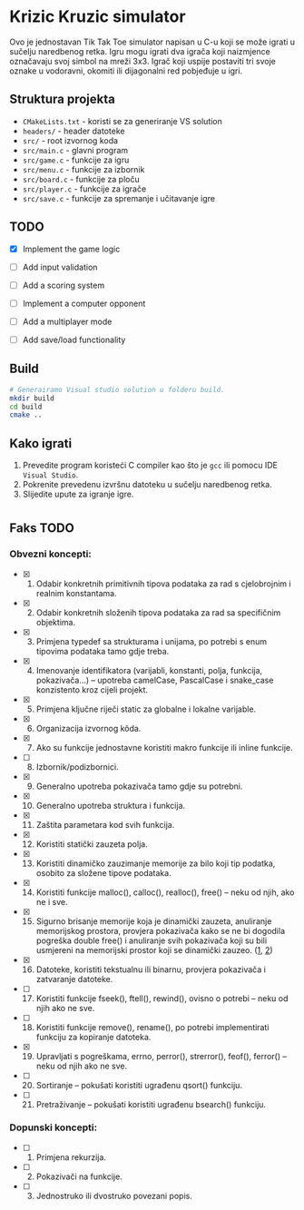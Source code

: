 # Krizic Kruzic simulator


Ovo je jednostavan Tik Tak Toe simulator napisan u C-u koji se može igrati u sučelju naredbenog retka. Igru mogu igrati dva igrača koji naizmjence označavaju svoj simbol na mreži 3x3. Igrač koji uspije postaviti tri svoje oznake u vodoravni, okomiti ili dijagonalni red pobjeđuje u igri.
## Struktura projekta



- `CMakeLists.txt` - koristi se za generiranje VS solution
- `headers/` - header datoteke
- `src/` - root izvornog koda
- `src/main.c` - glavni program
- `src/game.c` - funkcije za igru
- `src/menu.c` - funkcije za izbornik
- `src/board.c` - funkcije za ploču
- `src/player.c` - funkcije za igrače
- `src/save.c` - funkcije za spremanje i učitavanje igre


## TODO

- [x] Implement the game logic
- [ ] Add input validation
- [ ] Add a scoring system
- [ ] Implement a computer opponent
- [ ] Add a multiplayer mode
- [ ] Add save/load functionality
  

## Build
```bash
# Generairamo Visual studio solution u folderu build.
mkdir build
cd build
cmake ..
```    
## Kako igrati

1. Prevedite program koristeći C compiler kao što je `gcc` ili pomocu IDE `Visual Studio`.
2. Pokrenite prevedenu izvršnu datoteku u sučelju naredbenog retka.
3. Slijedite upute za igranje igre.

#
## Faks TODO

### Obvezni koncepti:

- [x] 1. Odabir konkretnih primitivnih tipova podataka za rad s cjelobrojnim i realnim konstantama.
- [x] 2. Odabir konkretnih složenih tipova podataka za rad sa specifičnim objektima.
- [x] 3. Primjena typedef sa strukturama i unijama, po potrebi s enum tipovima podataka tamo gdje
treba.
- [x] 4. Imenovanje identifikatora (varijabli, konstanti, polja, funkcija, pokazivača…) – upotreba
camelCase, PascalCase i snake_case konzistento kroz cijeli projekt.
- [x] 5. Primjena ključne riječi static za globalne i lokalne varijable.
- [x] 6. Organizacija izvornog kôda.
- [x] 7. Ako su funkcije jednostavne koristiti makro funkcije ili inline funkcije.
- [ ] 8. Izbornik/podizbornici.
- [x] 9. Generalno upotreba pokazivača tamo gdje su potrebni.
- [x] 10. Generalno upotreba struktura i funkcija.
- [x] 11. Zaštita parametara kod svih funkcija.
- [x] 12. Koristiti statički zauzeta polja.
- [x] 13. Koristiti dinamičko zauzimanje memorije za bilo koji tip podatka, osobito za složene tipove
podataka.
- [x] 14. Koristiti funkcije malloc(), calloc(), realloc(), free() – neku od njih, ako ne i sve.
- [x] 15. Sigurno brisanje memorije koja je dinamički zauzeta, anuliranje memorijskog prostora, provjera
pokazivača kako se ne bi dogodila pogreška double free() i anuliranje svih pokazivača koji su bili
usmjereni na memorijski prostor koji se dinamički zauzeo. ([1](https://github.com/DamirVidakovi/kk/blob/dev/src/game.c), [2]())
- [x] 16. Datoteke, koristiti tekstualnu ili binarnu, provjera pokazivača i zatvaranje datoteke.
- [ ] 17. Koristiti funkcije fseek(), ftell(), rewind(), ovisno o potrebi – neku od njih ako ne sve.
- [ ] 18. Koristiti funkcije remove(), rename(), po potrebi implementirati funkciju za kopiranje datoteka.
- [x] 19. Upravljati s pogreškama, errno, perror(), strerror(), feof(), ferror() – neku od njih ako ne sve.
- [ ] 20. Sortiranje – pokušati koristiti ugrađenu qsort() funkciju.
- [ ] 21. Pretraživanje – pokušati koristiti ugrađenu bsearch() funkciju.

### Dopunski koncepti:
- [ ] 1. Primjena rekurzija.
- [ ] 2. Pokazivači na funkcije.
- [ ] 3. Jednostruko ili dvostruko povezani popis.
